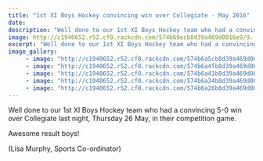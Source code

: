 ```yaml
---
title: "1st XI Boys Hockey convincing win over Collegiate - May 2016"
date: 
description: "Well done to our 1st XI Boys Hockey team who had a convincing 5-0 win over Collegiate last night, Thursday 26 May, in their competition game..  photos to follow..."
image: http://c1940652.r52.cf0.rackcdn.com/574b69ecb8d39a469d0016e9/9.jpg
excerpt: "Well done to our 1st XI Boys Hockey team who had a convincing 5-0 win over Collegiate last night, Thursday 26 May, in their competition game."
image_gallery:
     - image: "http://c1940652.r52.cf0.rackcdn.com/574b6a5cb8d39a469d0016f9/1.jpg"
     - image: "http://c1940652.r52.cf0.rackcdn.com/574b6a4fb8d39a469d0016f7/2.jpg"
     - image: "http://c1940652.r52.cf0.rackcdn.com/574b6a41b8d39a469d0016f5/3.jpg"
     - image: "http://c1940652.r52.cf0.rackcdn.com/574b6a34b8d39a469d0016f3/4.jpg"
     - image: "http://c1940652.r52.cf0.rackcdn.com/574b6a26b8d39a469d0016f1/5.jpg"
---
```


<p><span>Well done to our 1st XI Boys Hockey team who had a convincing 5-0 win over Collegiate last night,&nbsp;Thursday 26 May,&nbsp;in their competition game.&nbsp;</span></p>
<p><span>Awesome result boys!</span></p>
<p><span>(Lisa Murphy, Sports Co-ordinator)</span></p>

